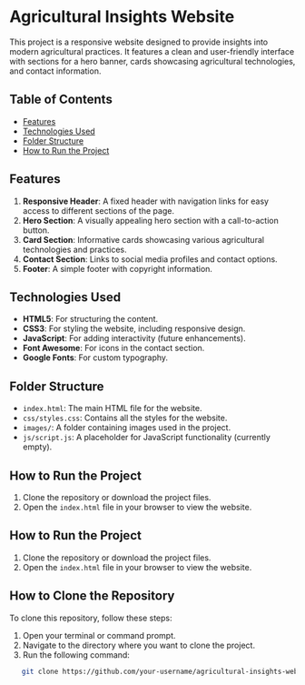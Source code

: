 # Agricultural Insights Website

This project is a responsive website designed to provide insights into modern agricultural practices. It features a clean and user-friendly interface with sections for a hero banner, cards showcasing agricultural technologies, and contact information.

## Table of Contents

- [Features](#features)
- [Technologies Used](#technologies-used)
- [Folder Structure](#folder-structure)
- [How to Run the Project](#how-to-run-the-project)

## Features

1. **Responsive Header**: A fixed header with navigation links for easy access to different sections of the page.
2. **Hero Section**: A visually appealing hero section with a call-to-action button.
3. **Card Section**: Informative cards showcasing various agricultural technologies and practices.
4. **Contact Section**: Links to social media profiles and contact options.
5. **Footer**: A simple footer with copyright information.

## Technologies Used

- **HTML5**: For structuring the content.
- **CSS3**: For styling the website, including responsive design.
- **JavaScript**: For adding interactivity (future enhancements).
- **Font Awesome**: For icons in the contact section.
- **Google Fonts**: For custom typography.

## Folder Structure

- `index.html`: The main HTML file for the website.
- `css/styles.css`: Contains all the styles for the website.
- `images/`: A folder containing images used in the project.
- `js/script.js`: A placeholder for JavaScript functionality (currently empty).

## How to Run the Project

1. Clone the repository or download the project files.
2. Open the `index.html` file in your browser to view the website.


 ## How to Run the Project

1. Clone the repository or download the project files.
2. Open the `index.html` file in your browser to view the website.

## How to Clone the Repository

To clone this repository, follow these steps:

1. Open your terminal or command prompt.
2. Navigate to the directory where you want to clone the project.
3. Run the following command:

```bash
   git clone https://github.com/your-username/agricultural-insights-website.git
```





